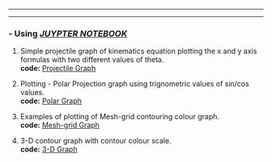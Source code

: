 ---------
-----------


### - Using <EM><U> JUYPTER NOTEBOOK</U></EM>

1. Simple projectile graph of kinematics equation plotting the x and y axis formulas with two different values of theta.
<br> <b> code:</b> <a href="https://github.com/SumaAcharya/Graphs-/blob/main/ProjectleGraph.ipynb"> <u> Projectile Graph </u> </a>


2. Plotting - Polar Projection graph using trignometric values of sin/cos values.
<br> <b> code:</b> <a href="https://github.com/SumaAcharya/Graphs-/blob/main/polarprojection.ipynb"> <u> Polar Graph </u> </a>

3. Examples of plotting of Mesh-grid contouring colour graph.
<br> <b> code:</b> <a href="https://github.com/SumaAcharya/Graphs-/blob/main/meshgridgraphs.ipynb"> <u> Mesh-grid Graph </u> </a>

4. 3-D contour graph with contour colour scale.
<br> <b> code:</b> <a href="https://github.com/SumaAcharya/Graphs-/blob/main/3DPlotGraph.ipynb"> <u> 3-D Graph </u> </a>
